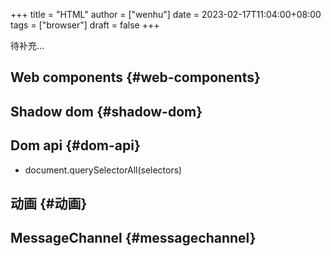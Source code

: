 +++
title = "HTML"
author = ["wenhu"]
date = 2023-02-17T11:04:00+08:00
tags = ["browser"]
draft = false
+++

待补充...


## Web components {#web-components}


## Shadow dom {#shadow-dom}


## Dom api {#dom-api}

-   document.querySelectorAll(selectors)


## 动画 {#动画}


## MessageChannel {#messagechannel}
